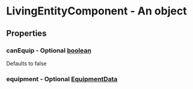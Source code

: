 

# LivingEntityComponent - An object



## Properties



### canEquip - Optional [boolean](boolean)



Defaults to false



### equipment - Optional [EquipmentData](EquipmentData)

